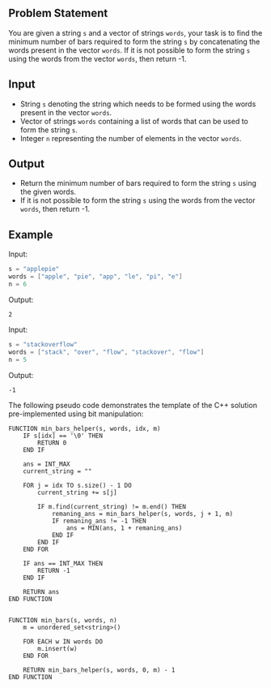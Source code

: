 ## Problem Statement

You are given a string `s` and a vector of strings `words`, your task is to find the minimum number of bars required to form the string `s` by concatenating the words present in the vector `words`. If it is not possible to form the string `s` using the words from the vector `words`, then return -1.


## Input

- String `s` denoting the string which needs to be formed using the words present in the vector `words`.
- Vector of strings `words` containing a list of words that can be used to form the string `s`.
- Integer `n` representing the number of elements in the vector `words`.


## Output

- Return the minimum number of bars required to form the string `s` using the given words.
- If it is not possible to form the string `s` using the words from the vector `words`, then return -1.


## Example 

Input:
```cpp
s = "applepie"
words = ["apple", "pie", "app", "le", "pi", "e"]
n = 6
```

Output:
```
2
```

Input:
```cpp
s = "stackoverflow"
words = ["stack", "over", "flow", "stackover", "flow"]
n = 5
```

Output:
```
-1
```

The following pseudo code demonstrates the template of the C++ solution pre-implemented using bit manipulation:

```plaintext
FUNCTION min_bars_helper(s, words, idx, m) 
    IF s[idx] == '\0' THEN 
        RETURN 0
    END IF
    
    ans = INT_MAX
    current_string = ""

    FOR j = idx TO s.size() - 1 DO
        current_string += s[j]

        IF m.find(current_string) != m.end() THEN
            remaning_ans = min_bars_helper(s, words, j + 1, m)
            IF remaning_ans != -1 THEN
                ans = MIN(ans, 1 + remaning_ans)
            END IF
        END IF
    END FOR

    IF ans == INT_MAX THEN
        RETURN -1
    END IF
    
    RETURN ans
END FUNCTION


FUNCTION min_bars(s, words, n) 
    m = unordered_set<string>()

    FOR EACH w IN words DO
        m.insert(w)
    END FOR

    RETURN min_bars_helper(s, words, 0, m) - 1
END FUNCTION
```